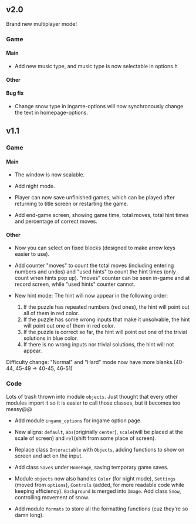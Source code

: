 ## v2.0
Brand new multiplayer mode!
### Game
#### Main
 - Add new music type, and music type is now selectable in options.h
#### Other
#### Bug fix
 - Change snow type in ingame-options will now synchronously change the text in homepage-options.

## v1.1
### Game
#### Main
 - The window is now scalable.

 - Add night mode.

 - Player can now save unfinished games, which can be played after returning to title screen or restarting the game.

 - Add end-game screen, showing game time, total moves, total hint times and percentage of correct moves.

#### Other
 - Now you can select on fixed blocks (designed to make arrow keys easier to use).

 - Add counter "moves" to count the total moves (including entering numbers and undos) and "used hints" to count the hint times (only count when hints pop up). "moves" counter can be seen in-game and at record screen, while "used hints" counter cannot.

 - New hint mode: The hint will now appear in the following order:
   1. If the puzzle has repeated numbers (red ones), the hint will point out all of them in red color.
   2. If the puzzle has some wrong inputs that make it unsolvable, the hint will point out one of them in red color.
   3. If the puzzle is correct so far, the hint will point out one of the trivial solutions in blue color.
   4. If there is no wrong inputs nor trivial solutions, the hint will not appear.

Difficulty change: "Normal" and "Hard" mode now have more blanks.(40-44, 45-49 -> 40-45, 46-51)

### Code
Lots of trash thrown into module ```objects```. Just thought that every other modules import it so it is easier to call those classes, but it becomes too messy@@

 - Add module ```ingame_options``` for ingame option page.

 - New aligns: ```default```, ```abs```(originally ```center```), ```scale```(will be placed at the scale of screen) and ```rel```(shift from some place of screen).

 - Replace class ```Interactable``` with ```Objects```, adding functions to show on screen and act on the input.

 - Add class ```Saves``` under ```HomePage```, saving temporary game saves.

 - Module ```objects``` now also handles ```Color``` (for night mode), ```Settings``` (moved from ```options```), ```Controls``` (added, for more readable code while keeping efficiency). ```Background``` is merged into ```Image```. Add class ```Snow```, controlling movement of snow.

 - Add module ```formats``` to store all the formatting functions (cuz they're so damn long).
